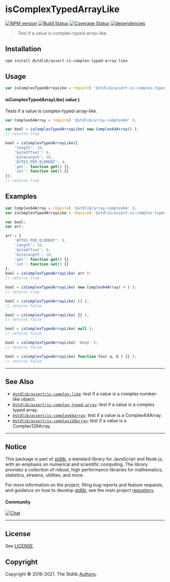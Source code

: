 <!--

@license Apache-2.0

Copyright (c) 2020 The Stdlib Authors.

Licensed under the Apache License, Version 2.0 (the "License");
you may not use this file except in compliance with the License.
You may obtain a copy of the License at

   http://www.apache.org/licenses/LICENSE-2.0

Unless required by applicable law or agreed to in writing, software
distributed under the License is distributed on an "AS IS" BASIS,
WITHOUT WARRANTIES OR CONDITIONS OF ANY KIND, either express or implied.
See the License for the specific language governing permissions and
limitations under the License.

-->

# isComplexTypedArrayLike

[![NPM version][npm-image]][npm-url] [![Build Status][test-image]][test-url] [![Coverage Status][coverage-image]][coverage-url] [![dependencies][dependencies-image]][dependencies-url]

> Test if a value is complex-typed-array-like.

<section class="installation">

## Installation

```bash
npm install @stdlib/assert-is-complex-typed-array-like
```

</section>

<section class="usage">

## Usage

```javascript
var isComplexTypedArrayLike = require( '@stdlib/assert-is-complex-typed-array-like' );
```

#### isComplexTypedArrayLike( value )

Tests if a value is complex-typed-array-like.

<!-- eslint-disable no-restricted-syntax, no-empty-function -->

```javascript
var Complex64Array = require( '@stdlib/array-complex64' );

var bool = isComplexTypedArrayLike( new Complex64Array() );
// returns true

bool = isComplexTypedArrayLike({
    'length': 10,
    'byteOffset': 0,
    'byteLength': 10,
    'BYTES_PER_ELEMENT': 4,
    'get': function get() {},
    'set': function set() {}
});
// returns true
```

</section>

<!-- /.usage -->

<section class="examples">

## Examples

<!-- eslint-disable no-restricted-syntax, no-empty-function, no-unused-vars -->

<!-- eslint no-undef: "error" -->

```javascript
var Complex64Array = require( '@stdlib/array-complex64' );
var isComplexTypedArrayLike = require( '@stdlib/assert-is-complex-typed-array-like' );

var bool;
var arr;

arr = {
    'BYTES_PER_ELEMENT': 8,
    'length': 10,
    'byteOffset': 0,
    'byteLength': 10,
    'get': function get() {},
    'set': function set() {}
};
bool = isComplexTypedArrayLike( arr );
// returns true

bool = isComplexTypedArrayLike( new Complex64Array( 4 ) );
// returns true

bool = isComplexTypedArrayLike( [] );
// returns false

bool = isComplexTypedArrayLike( {} );
// returns false

bool = isComplexTypedArrayLike( null );
// returns false

bool = isComplexTypedArrayLike( 'beep' );
// returns false

bool = isComplexTypedArrayLike( function foo( a, b ) {} );
// returns false
```

</section>

<!-- /.examples -->

<!-- Section for related `stdlib` packages. Do not manually edit this section, as it is automatically populated. -->

<section class="related">

* * *

## See Also

-   <span class="package-name">[`@stdlib/assert/is-complex-like`][@stdlib/assert/is-complex-like]</span><span class="delimiter">: </span><span class="description">test if a value is a complex number-like object.</span>
-   <span class="package-name">[`@stdlib/assert/is-complex-typed-array`][@stdlib/assert/is-complex-typed-array]</span><span class="delimiter">: </span><span class="description">test if a value is a complex typed array.</span>
-   <span class="package-name">[`@stdlib/assert/is-complex64array`][@stdlib/assert/is-complex64array]</span><span class="delimiter">: </span><span class="description">test if a value is a Complex64Array.</span>
-   <span class="package-name">[`@stdlib/assert/is-complex128array`][@stdlib/assert/is-complex128array]</span><span class="delimiter">: </span><span class="description">test if a value is a Complex128Array.</span>

</section>

<!-- /.related -->

<!-- Section for all links. Make sure to keep an empty line after the `section` element and another before the `/section` close. -->


<section class="main-repo" >

* * *

## Notice

This package is part of [stdlib][stdlib], a standard library for JavaScript and Node.js, with an emphasis on numerical and scientific computing. The library provides a collection of robust, high performance libraries for mathematics, statistics, streams, utilities, and more.

For more information on the project, filing bug reports and feature requests, and guidance on how to develop [stdlib][stdlib], see the main project [repository][stdlib].

#### Community

[![Chat][chat-image]][chat-url]

---

## License

See [LICENSE][stdlib-license].


## Copyright

Copyright &copy; 2016-2021. The Stdlib [Authors][stdlib-authors].

</section>

<!-- /.stdlib -->

<!-- Section for all links. Make sure to keep an empty line after the `section` element and another before the `/section` close. -->

<section class="links">

[npm-image]: http://img.shields.io/npm/v/@stdlib/assert-is-complex-typed-array-like.svg
[npm-url]: https://npmjs.org/package/@stdlib/assert-is-complex-typed-array-like

[test-image]: https://github.com/stdlib-js/assert-is-complex-typed-array-like/actions/workflows/test.yml/badge.svg
[test-url]: https://github.com/stdlib-js/assert-is-complex-typed-array-like/actions/workflows/test.yml

[coverage-image]: https://img.shields.io/codecov/c/github/stdlib-js/assert-is-complex-typed-array-like/main.svg
[coverage-url]: https://codecov.io/github/stdlib-js/assert-is-complex-typed-array-like?branch=main

[dependencies-image]: https://img.shields.io/david/stdlib-js/assert-is-complex-typed-array-like.svg
[dependencies-url]: https://david-dm.org/stdlib-js/assert-is-complex-typed-array-like/main

[chat-image]: https://img.shields.io/gitter/room/stdlib-js/stdlib.svg
[chat-url]: https://gitter.im/stdlib-js/stdlib/

[stdlib]: https://github.com/stdlib-js/stdlib

[stdlib-authors]: https://github.com/stdlib-js/stdlib/graphs/contributors

[stdlib-license]: https://raw.githubusercontent.com/stdlib-js/assert-is-complex-typed-array-like/main/LICENSE

<!-- <related-links> -->

[@stdlib/assert/is-complex-like]: https://github.com/stdlib-js/assert-is-complex-like

[@stdlib/assert/is-complex-typed-array]: https://github.com/stdlib-js/assert-is-complex-typed-array

[@stdlib/assert/is-complex64array]: https://github.com/stdlib-js/assert-is-complex64array

[@stdlib/assert/is-complex128array]: https://github.com/stdlib-js/assert-is-complex128array

<!-- </related-links> -->

</section>

<!-- /.links -->
